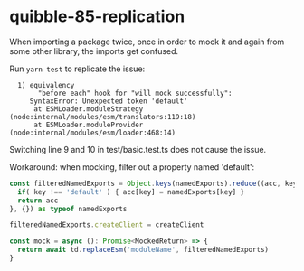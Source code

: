 # quibble-85-replication

When importing a package twice, once in order to mock it and again from some other library, the imports get confused.

Run `yarn test` to replicate the issue:
```
  1) equivalency
       "before each" hook for "will mock successfully":
     SyntaxError: Unexpected token 'default'
      at ESMLoader.moduleStrategy (node:internal/modules/esm/translators:119:18)
      at ESMLoader.moduleProvider (node:internal/modules/esm/loader:468:14)
```

Switching line 9 and 10 in test/basic.test.ts does not cause the issue.

Workaround: when mocking, filter out a property named 'default':
```js
const filteredNamedExports = Object.keys(namedExports).reduce((acc, key) => {
  if( key !== 'default' ) { acc[key] = namedExports[key] }
  return acc
}, {}) as typeof namedExports

filteredNamedExports.createClient = createClient

const mock = async (): Promise<MockedReturn> => {
  return await td.replaceEsm('moduleName', filteredNamedExports)
}
```
